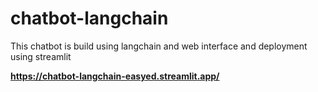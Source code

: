 # chatbot-langchain
This chatbot is build using langchain and web interface and deployment using streamlit


**https://chatbot-langchain-easyed.streamlit.app/**
